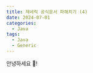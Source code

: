 ```yaml
---
title: 제네릭 공식문서 파해치기 (4)
date: 2024-07-01
categories:
  - Java
tags:
  - Java
  - Generic
---
```

안녕하세요 🐸!
